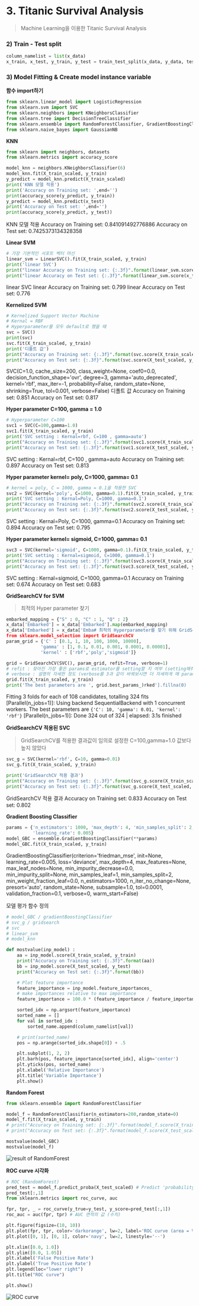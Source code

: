 # 3. Titanic Survival Analysis

> Machine Learning을 이용한 Titanic Survival Analysis



###  2) Train - Test split

```python
column_namelist = list(x_data)
x_train, x_test, y_train, y_test = train_test_split(x_data, y_data, test_size=0.3, random_state=0)
```



### 3) Model Fitting & Create model instance variable

**함수 import하기**

```python
from sklearn.linear_model import LogisticRegression
from sklearn.svm import SVC
from sklearn.neighbors import KNeighborsClassifier
from sklearn.tree import DecisionTreeClassifier
from sklearn.ensemble import RandomForestClassifier, GradientBoostingClassifier
from sklearn.naive_bayes import GaussianNB
```



**KNN**

```python
from sklearn import neighbors, datasets
from sklearn.metrics import accuracy_score

model_knn = neighbors.KNeighborsClassifier(6)
model_knn.fit(X_train_scaled, y_train)
y_predict = model_knn.predict(X_train_scaled)
print('KNN 모델 적용')
print('Accuracy on Training set: ',end='')
print(accuracy_score(y_predict, y_train))
y_predict = model_knn.predict(x_test)
print('Accuracy on Test set: ',end='')
print(accuracy_score(y_predict, y_test))
```

KNN 모델 적용
Accuracy on Training set: 0.841091492776886
Accuracy on Test set: 0.7425373134328358



**Linear SVM**

```python
# 가장 기본적인 서포트 벡터 머신
linear_svm = LinearSVC().fit(X_train_scaled, y_train)
print('linear SVC')
print("linear Accuracy on Training set: {:.3f}".format(linear_svm.score(x_train, y_train)))
print("linear Accuracy on Test set: {:.3f}".format(linear_svm.score(x_test, y_test)))
```

linear SVC
linear Accuracy on Training set: 0.799
linear Accuracy on Test set: 0.776



**Kernelized SVM**

```python
# Kernelized Support Vector Machine 
# Kernal = RBF
# Hyperparameter를 모두 default로 했을 때
svc = SVC()
print(svc)
svc.fit(X_train_scaled, y_train)
print('디폴트 값')
print("Accuracy on Training set: {:.3f}".format(svc.score(X_train_scaled, y_train)))
print("Accuracy on Test set: {:.3f}".format(svc.score(X_test_scaled, y_test)))
```

SVC(C=1.0, cache_size=200, class_weight=None, coef0=0.0,
  decision_function_shape='ovr', degree=3, gamma='auto_deprecated',
  kernel='rbf', max_iter=-1, probability=False, random_state=None,
  shrinking=True, tol=0.001, verbose=False)
디폴트 값
Accuracy on Training set: 0.851
Accuracy on Test set: 0.817



**Hyper parameter C=100, gamma = 1.0**

```python
# Hyperparameter C=100
svc1 = SVC(C=100,gamma=1.0)
svc1.fit(X_train_scaled, y_train)
print('SVC setting : Kernal=rbf, C=100 , gamma=auto')
print("Accuracy on Training set: {:.3f}".format(svc1.score(X_train_scaled, y_train)))
print("Accuracy on Test set: {:.3f}".format(svc1.score(X_test_scaled, y_test)))
```

SVC setting : Kernal=rbf, C=100 , gamma=auto
Accuracy on Training set: 0.897
Accuracy on Test set: 0.813





**Hyper parameter  kernel= poly, C=1000, gamma= 0.1**

```python
# kernel = poly, C = 1000, gamma = 0.1을 적용한 SVC
svc2 = SVC(kernel='poly', C=1000, gamma=0.1).fit(X_train_scaled, y_train)
print('SVC setting : Kernal=Poly, C=1000, gamma=0.1')
print("Accuracy on Training set: {:.3f}".format(svc2.score(X_train_scaled, y_train)))
print("Accuracy on Test set: {:.3f}".format(svc2.score(X_test_scaled, y_test)))
```

SVC setting : Kernal=Poly, C=1000, gamma=0.1
Accuracy on Training set: 0.894
Accuracy on Test set: 0.795



**Hyper parameter  kernel= sigmoid, C=1000, gamma= 0.1**

```python
svc3 = SVC(kernel='sigmoid', C=1000, gamma=0.1).fit(X_train_scaled, y_train)
print('SVC setting : Kernal=sigmoid, C=1000, gamma=0.1')
print("Accuracy on Training set: {:.3f}".format(svc3.score(X_train_scaled, y_train)))
print("Accuracy on Test set: {:.3f}".format(svc3.score(X_test_scaled, y_test)))
```

SVC setting : Kernal=sigmoid, C=1000, gamma=0.1
Accuracy on Training set: 0.674
Accuracy on Test set: 0.683



**GridSearchCV for SVM**

>최적의 Hyper parameter 찾기

```python
embarked_mapping = {"S" : 0, "C" : 1, "Q" : 2}
x_data['Embarked'] = x_data['Embarked'].map(embarked_mapping)
x_data['Embarked'] = x_data['Emba# 최적의 Hyperparameter를 찾기 위해 GridSearchCV 적용!
from sklearn.model_selection import GridSearchCV
param_grid = {'C' : [0.1, 1, 10, 100, 1000, 10000], 
             'gamma' : [1, 0.1, 0.01, 0.001, 0.0001, 0.00001],
             'kernel' : ['rbf','poly','sigmoid']}

grid = GridSearchCV(SVC(), param_grid, refit=True, verbose=1)
# refit : 찾아진 가장 좋은 params로 estimator를 setting할 지 여부 (setting해줘야 곧바로 predict가 가능)
# verbose : 설명의 자세한 정도 (verbose를 3과 같이 바꿔보시면 더 자세하게 매 param set 마다의 결과를 확인할 수 있습니다.)
grid.fit(X_train_scaled, y_train)
print('The best parameters are ', grid.best_params_)rked'].fillna(0)
```

Fitting 3 folds for each of 108 candidates, totalling 324 fits
[Parallel(n_jobs=1)]: Using backend SequentialBackend with 1 concurrent workers.
The best parameters are `{'C': 10, 'gamma': 0.01, 'kernel': 'rbf'}`
[Parallel(n_jobs=1)]: Done 324 out of 324 | elapsed:    3.1s finished



**GridSearchCV 적용된 SVC**

> GridSearchCV를 적용한 결과값이 임의로 설정한 C=100,gamma=1.0 값보다 높지 않았다

```python
svc_g = SVC(kernel='rbf', C=10, gamma=0.01)
svc_g.fit(X_train_scaled, y_train)

print('GridSearchCV 적용 결과')
print("Accuracy on Training set: {:.3f}".format(svc_g.score(X_train_scaled, y_train)))
print("Accuracy on Test set: {:.3f}".format(svc_g.score(X_test_scaled, y_test)))
```

GridSearchCV 적용 결과
Accuracy on Training set: 0.833
Accuracy on Test set: 0.802



**Gradient Boosting Classifier**

```python
params = {'n_estimators': 1000, 'max_depth': 4, 'min_samples_split': 2,
          'learning_rate': 0.005}
model_GBC = ensemble.GradientBoostingClassifier(**params)
model_GBC.fit(X_train_scaled, y_train)
```

GradientBoostingClassifier(criterion='friedman_mse', init=None,
              learning_rate=0.005, loss='deviance', max_depth=4,
              max_features=None, max_leaf_nodes=None,
              min_impurity_decrease=0.0, min_impurity_split=None,
              min_samples_leaf=1, min_samples_split=2,
              min_weight_fraction_leaf=0.0, n_estimators=1000,
              n_iter_no_change=None, presort='auto', random_state=None,
              subsample=1.0, tol=0.0001, validation_fraction=0.1,
              verbose=0, warm_start=False)



모델 평가 함수 정의

```python
# model_GBC / gradientBoostingClassifier
# svc_g / gridsearch
# svc
# linear_svm
# model_knn

def mostvalue(inp_model) :    
    aa = inp_model.score(X_train_scaled, y_train)
    print("Accuracy on Training set: {:.3f}".format(aa))
    bb = inp_model.score(X_test_scaled, y_test)
    print("Accuracy on Test set: {:.3f}".format(bb))

    # Plot feature importance
    feature_importance = inp_model.feature_importances_
    # make importances relative to max importance
    feature_importance = 100.0 * (feature_importance / feature_importance.max())

    sorted_idx = np.argsort(feature_importance)
    sorted_name = []
    for val in sorted_idx :
        sorted_name.append(column_namelist[val])

    # print(sorted_name)
    pos = np.arange(sorted_idx.shape[0]) + .5

    plt.subplot(1, 2, 2)
    plt.barh(pos, feature_importance[sorted_idx], align='center')
    plt.yticks(pos, sorted_name)
    plt.xlabel('Relative Importance')
    plt.title('Variable Importance')
    plt.show()
```



**Random Forest**

```python
from sklearn.ensemble import RandomForestClassifier

model_f = RandomForestClassifier(n_estimators=200,random_state=0)
model_f.fit(X_train_scaled, y_train)
# print("Accuracy on Training set: {:.3f}".format(model_f.score(X_train_scaled, y_train)))
# print("Accuracy on Test set: {:.3f}".format(model_f.score(X_test_scaled, y_test)))

mostvalue(model_GBC)
mostvalue(model_f)
```

![result of RandomForest](C:\Users\student\AppData\Roaming\Typora\typora-user-images\image-20200107194403251.png)

**ROC curve 시각화**

```python
# ROC (RandomForest)
pred_test = model_f.predict_proba(X_test_scaled) # Predict 'probability'
pred_test[:,1]
from sklearn.metrics import roc_curve, auc

fpr, tpr, _ = roc_curve(y_true=y_test, y_score=pred_test[:,1])
roc_auc = auc(fpr, tpr) # AUC 면적의 값 (수치)

plt.figure(figsize=(10, 10))
plt.plot(fpr, tpr, color='darkorange', lw=2, label='ROC curve (area = %0.2f)' % roc_auc)
plt.plot([0, 1], [0, 1], color='navy', lw=2, linestyle='--')

plt.xlim([0.0, 1.0])
plt.ylim([0.0, 1.05])
plt.xlabel('False Positive Rate')
plt.ylabel('True Positive Rate')
plt.legend(loc="lower right")
plt.title("ROC curve")

plt.show()
```

![ROC curve](C:\Users\student\AppData\Roaming\Typora\typora-user-images\image-20200107194506289.png)




